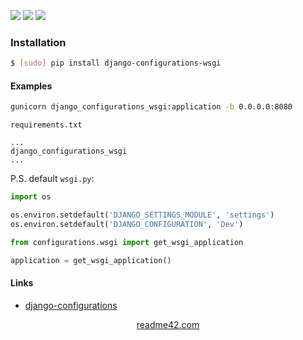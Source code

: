 <!--
https://readme42.com
-->


[![](https://img.shields.io/pypi/v/django-configurations-wsgi.svg?maxAge=3600)](https://pypi.org/project/django-configurations-wsgi/)
[![](https://img.shields.io/badge/License-Unlicense-blue.svg?longCache=True)](https://unlicense.org/)
[![](https://github.com/andrewp-as-is/django-configurations-wsgi.py/workflows/tests42/badge.svg)](https://github.com/andrewp-as-is/django-configurations-wsgi.py/actions)

### Installation
```bash
$ [sudo] pip install django-configurations-wsgi
```

#### Examples
```bash
gunicorn django_configurations_wsgi:application -b 0.0.0.0:8080
```

`requirements.txt`
```
...
django_configurations_wsgi
...
```

P.S. default `wsgi.py`:
```python
import os

os.environ.setdefault('DJANGO_SETTINGS_MODULE', 'settings')
os.environ.setdefault('DJANGO_CONFIGURATION', 'Dev')

from configurations.wsgi import get_wsgi_application

application = get_wsgi_application()
```

#### Links
+   [django-configurations](https://github.com/jazzband/django-configurations)

<p align="center">
    <a href="https://readme42.com/">readme42.com</a>
</p>